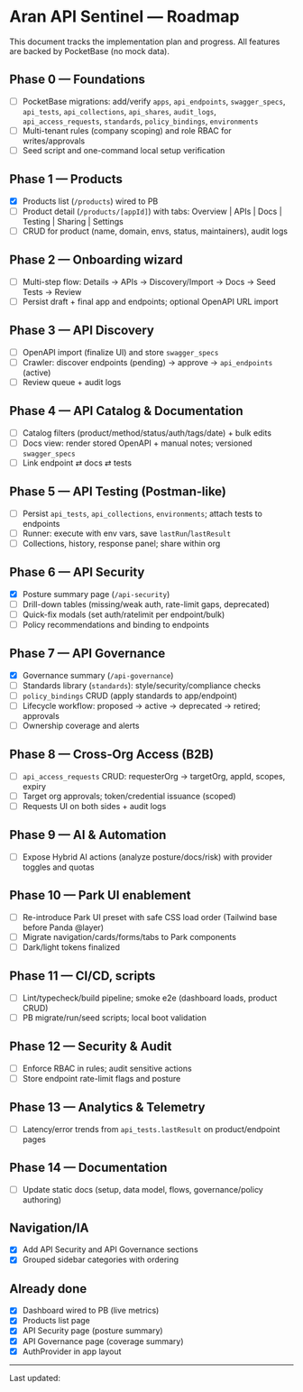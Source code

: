 # Aran API Sentinel — Roadmap

This document tracks the implementation plan and progress. All features are backed by PocketBase (no mock data).

## Phase 0 — Foundations
- [ ] PocketBase migrations: add/verify `apps`, `api_endpoints`, `swagger_specs`, `api_tests`, `api_collections`, `api_shares`, `audit_logs`, `api_access_requests`, `standards`, `policy_bindings`, `environments`
- [ ] Multi-tenant rules (company scoping) and role RBAC for writes/approvals
- [ ] Seed script and one-command local setup verification

## Phase 1 — Products
- [x] Products list (`/products`) wired to PB
- [ ] Product detail (`/products/[appId]`) with tabs: Overview | APIs | Docs | Testing | Sharing | Settings
- [ ] CRUD for product (name, domain, envs, status, maintainers), audit logs

## Phase 2 — Onboarding wizard
- [ ] Multi-step flow: Details → APIs → Discovery/Import → Docs → Seed Tests → Review
- [ ] Persist draft + final app and endpoints; optional OpenAPI URL import

## Phase 3 — API Discovery
- [ ] OpenAPI import (finalize UI) and store `swagger_specs`
- [ ] Crawler: discover endpoints (pending) → approve → `api_endpoints` (active)
- [ ] Review queue + audit logs

## Phase 4 — API Catalog & Documentation
- [ ] Catalog filters (product/method/status/auth/tags/date) + bulk edits
- [ ] Docs view: render stored OpenAPI + manual notes; versioned `swagger_specs`
- [ ] Link endpoint ⇄ docs ⇄ tests

## Phase 5 — API Testing (Postman‑like)
- [ ] Persist `api_tests`, `api_collections`, `environments`; attach tests to endpoints
- [ ] Runner: execute with env vars, save `lastRun`/`lastResult`
- [ ] Collections, history, response panel; share within org

## Phase 6 — API Security
- [x] Posture summary page (`/api-security`)
- [ ] Drill-down tables (missing/weak auth, rate-limit gaps, deprecated)
- [ ] Quick-fix modals (set auth/ratelimit per endpoint/bulk)
- [ ] Policy recommendations and binding to endpoints

## Phase 7 — API Governance
- [x] Governance summary (`/api-governance`)
- [ ] Standards library (`standards`): style/security/compliance checks
- [ ] `policy_bindings` CRUD (apply standards to app/endpoint)
- [ ] Lifecycle workflow: proposed → active → deprecated → retired; approvals
- [ ] Ownership coverage and alerts

## Phase 8 — Cross‑Org Access (B2B)
- [ ] `api_access_requests` CRUD: requesterOrg → targetOrg, appId, scopes, expiry
- [ ] Target org approvals; token/credential issuance (scoped)
- [ ] Requests UI on both sides + audit logs

## Phase 9 — AI & Automation
- [ ] Expose Hybrid AI actions (analyze posture/docs/risk) with provider toggles and quotas

## Phase 10 — Park UI enablement
- [ ] Re-introduce Park UI preset with safe CSS load order (Tailwind base before Panda @layer)
- [ ] Migrate navigation/cards/forms/tabs to Park components
- [ ] Dark/light tokens finalized

## Phase 11 — CI/CD, scripts
- [ ] Lint/typecheck/build pipeline; smoke e2e (dashboard loads, product CRUD)
- [ ] PB migrate/run/seed scripts; local boot validation

## Phase 12 — Security & Audit
- [ ] Enforce RBAC in rules; audit sensitive actions
- [ ] Store endpoint rate-limit flags and posture

## Phase 13 — Analytics & Telemetry
- [ ] Latency/error trends from `api_tests.lastResult` on product/endpoint pages

## Phase 14 — Documentation
- [ ] Update static docs (setup, data model, flows, governance/policy authoring)

## Navigation/IA
- [x] Add API Security and API Governance sections
- [x] Grouped sidebar categories with ordering

## Already done
- [x] Dashboard wired to PB (live metrics)
- [x] Products list page
- [x] API Security page (posture summary)
- [x] API Governance page (coverage summary)
- [x] AuthProvider in app layout

---

Last updated: <!-- date will be updated manually when changes are made -->
